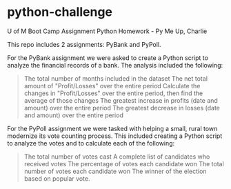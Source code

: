 # python-challenge
U of M Boot Camp Assignment Python Homework - Py Me Up, Charlie

This repo includes 2 assignments: PyBank and PyPoll.

For the PyBank assignment we were asked to create a Python script to analyze the financial records of a bank. The analysis included the following:

> The total number of months included in the dataset
> The net total amount of "Profit/Losses" over the entire period
> Calculate the changes in "Profit/Losses" over the entire period, then find the average of those changes
> The greatest increase in profits (date and amount) over the entire period
> The greatest decrease in losses (date and amount) over the entire period

For the PyPoll assignment we were tasked with helping a small, rural town modernize its vote counting process. This included creating a Python script to analyze the votes and to calculate each of the following:

> The total number of votes cast
> A complete list of candidates who received votes
> The percentage of votes each candidate won
> The total number of votes each candidate won
> The winner of the election based on popular vote.
